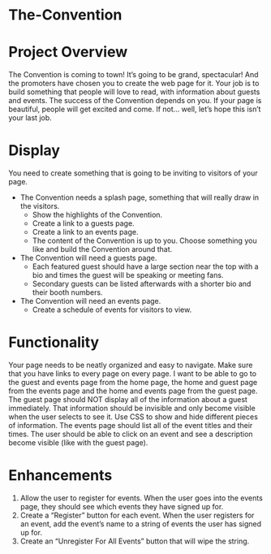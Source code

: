 # The-Convention

# Project Overview
The Convention is coming to town! It’s going to be grand, spectacular! And the promoters have chosen you to create the web page for it. Your job is to build something that people will love to read, with information about guests and events. The success of the Convention depends on you. If your page is beautiful, people will get excited and come. If not… well, let’s hope this isn’t your last job.

# Display
You need to create something that is going to be inviting to visitors of your page.
  * The Convention needs a splash page, something that will really draw in the visitors.
    - Show the highlights of the Convention.
    - Create a link to a guests page.
    - Create a link to an events page.
    - The content of the Convention is up to you. Choose something you like and build the Convention around that.
  * The Convention will need a guests page.
    - Each featured guest should have a large section near the top with a bio and times the guest will be speaking or meeting fans.
    - Secondary guests can be listed afterwards with a shorter bio and their booth numbers.
  * The Convention will need an events page.
    - Create a schedule of events for visitors to view.

# Functionality
Your page needs to be neatly organized and easy to navigate. Make sure that you have links to every page on every page. I want to be able to go to the guest and events page from the home page, the home and guest page from the events page and the home and events page from the guest page. The guest page should NOT display all of the information about a guest immediately. That information should be invisible and only become visible when the user selects to see it. Use CSS to show and hide different pieces of information. The events page should list all of the event titles and their times. The user should be able to click on an event and see a description become visible (like with the guest page).

# Enhancements
 1. Allow the user to register for events. When the user goes into the events page, they should see which events they have signed up for.
 2. Create a “Register” button for each event. When the user registers for an event, add the event’s name to a string of events the user has signed up for.
 3. Create an “Unregister For All Events” button that will wipe the string.

